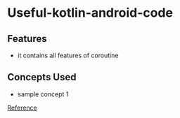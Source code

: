# Useful-kotlin-android-code

## Features
- it contains all features of coroutine

## Concepts Used
- sample concept 1

[Reference](https://youtu.be/71NrkkRNXG4 "Named link title")
